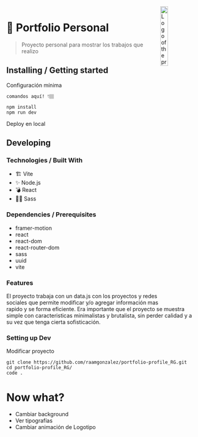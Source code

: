 <img src="https://cdn-icons-png.flaticon.com/512/25/25256.png" width="20%" alt="Logo of the project" align="right">

# 🚀 Portfolio Personal
> Proyecto personal para mostrar los trabajos que realizo


## Installing / Getting started

Configuración mínima

```shell
comandos aquí! 👇🏽

npm install
npm run dev
```

Deploy en local

## Developing

### Technologies / Built With
- 🏗  Vite
- ✨ Node.js
- 💣 React
- 💅🏾 Sass

### Dependencies / Prerequisites

- framer-motion
- react
- react-dom
- react-router-dom
- sass
- uuid
- vite

### Features
El proyecto trabaja con un data.js con los proyectos y redes sociales que permite modificar y/o agregar información mas rapido y se forma eficiente.
Era importante que el proyecto se muestra simple con caracteristicas minimalistas y brutalista, sin perder calidad y a su vez que tenga cierta sofisticación.

### Setting up Dev
Modificar proyecto

```shell
git clone https://github.com/raamgonzalez/portfolio-profile_RG.git
cd portfolio-profile_RG/
code .
```

# Now what?
- Cambiar background
- Ver tipografías
- Cambiar animación de Logotipo
